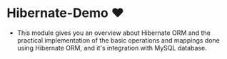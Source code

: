 # Hibernate-Demo ❤️

- This module gives you an overview about Hibernate ORM and the practical implementation of the basic operations and mappings done using Hibernate ORM, and it's integration with MySQL database.
